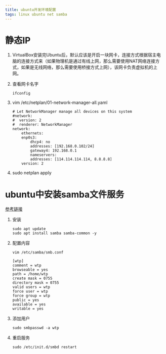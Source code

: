```yaml
---
title: ubuntu开发环境配置
tags: linux ubuntu net samba
---
```


# 静态IP

1. VirtualBox安装完Ubuntu后，默认应该是开启一块网卡，连接方式根据宿主电脑的连接方式来（如果物理机是通过有线上网，那么需要使用NAT网络连接方式，如果是无线网络，那么需要使用桥接方式上网），该网卡负责虚拟机的上网。
2. 查看网卡名字

    ```shell
    ifconfig
    ```

2. vim /etc/netplan/01-network-manager-all.yaml

    ```shell
    # Let NetworkManager manage all devices on this system
    #network:
    #  version: 2
    #  renderer: NetworkManager
    network:
        ethernets:
        enp0s3:
            dhcp4: no
            addresses: [192.168.0.102/24]
            gateway4: 192.168.0.1
            nameservers:
            addresses: [114.114.114.114, 8.8.8.8]
        version: 2
    ```

2. sudo netplan apply

# ubuntu中安装samba文件服务

[参考链接](https://zhuanlan.zhihu.com/p/92200052)

1. 安装

    ```shell
    sudo apt update
    sudo apt install samba samba-common -y
    ```

2. 配置内容

    ```shell
    vim /etc/samba/smb.conf
    ```

    ```shell
    [wtp]
    comment = wtp
    browseable = yes
    path = /home/wtp
    create mask = 0755
    directory mask = 0755
    valid users = wtp
    force user = wtp
    force group = wtp
    public = yes
    available = yes
    writable = yes
    ```

4. 添加用户

    ```shell
    sudo smbpasswd -a wtp
    ```

5. 重启服务

    ```shell
    sudo /etc/init.d/smbd restart
    ```

